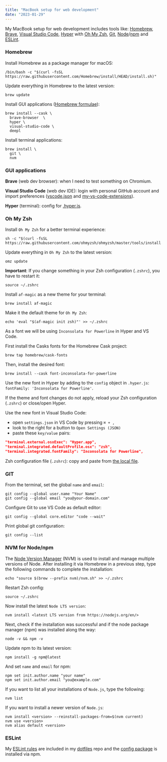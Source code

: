 ```yaml
---
title: "MacBook setup for web development"
date: "2023-01-29"
---
```


My MacBook setup for web development includes tools like: [Homebrew](https://brew.sh), [Brave](https://brave.com), [Visual Studio Code](https://code.visualstudio.com), [Hyper](https://hyper.is) with [Oh My Zsh](https://ohmyz.sh), [Git](https://git-scm.com), [Node](https://nodejs.org)/[npm](https://www.npmjs.com) and [ESLint](https://eslint.org).

### Homebrew

Install Homebrew as a package manager for macOS:

```shell
/bin/bash -c "$(curl -fsSL https://raw.githubusercontent.com/Homebrew/install/HEAD/install.sh)"
```

Update everything in Homebrew to the latest version:

```shell
brew update
```

Install GUI applications ([Homebrew formulae](https://formulae.brew.sh)):

```shell
brew install --cask \
  brave-browser  \
  hyper \
  visual-studio-code \
  deepl
```

Install terminal applications:

```shell
brew install \
  git \
  nvm
```

### GUI applications

**Brave** (web dev browser): when I need to test something on Chromium.

**Visual Studio Code** (web dev IDE): login with personal GitHub account and import preferences ([vscode.json](https://github.com/eneax/dotfiles/blob/main/vscode.json) and [my-vs-code-extensions](https://github.com/eneax/dotfiles/blob/main/my-vs-code-extensions.md)).

**Hyper** (terminal): config for [.hyper.js](https://github.com/eneax/dotfiles/blob/main/.hyper.js).

### Oh My Zsh

Install `Oh My Zsh` for a better terminal experience:

```shell
sh -c "$(curl -fsSL https://raw.githubusercontent.com/ohmyzsh/ohmyzsh/master/tools/install.sh)"
```

Update everything in `Oh My Zsh` to the latest version:

```shell
omz update
```

**Important**: If you change something in your Zsh configuration (`.zshrc`), you have to restart it:

```shell
source ~/.zshrc
```

Install `af-magic` as a new theme for your terminal:

```shell
brew install af-magic
```

Make it the default theme for `Oh My Zsh`:

```shell
echo 'eval "$(af-magic init zsh)"' >> ~/.zshrc
```

As a font we will be using `Inconsolata for Powerline` in Hyper and VS Code.

First install the Casks fonts for the Homebrew Cask project:

```shell
brew tap homebrew/cask-fonts
```

Then, install the desired font:

```shell
brew install --cask font-inconsolata-for-powerline
```

Use the new font in Hyper by adding to the `config` object in `.hyper.js`: `fontFamily: 'Inconsolata for Powerline'`.

If the theme and font changes do not apply, reload your Zsh configuration (`.zshrc`) or close/open Hyper.

Use the new font in Visual Studio Code:

- open `settings.json` in VS Code by pressing `⌘ + ,`
- look to the right for a button to `Open Settings (JSON)`
- paste these `key/value` pairs:

```json
"terminal.external.osxExec": "Hyper.app",
"terminal.integrated.defaultProfile.osx": "zsh",
"terminal.integrated.fontFamily": "Inconsolata for Powerline",
```

Zsh configuration file (`.zshrc`): copy and paste from [the local file](https://github.com/eneax/dotfiles/blob/main/.zshrc).

### GIT

From the terminal, set the global `name` and `email`:

```shell
git config --global user.name "Your Name"
git config --global email "you@your-domain.com"
```

Configure Git to use VS Code as default editor:

```shell
git config --global core.editor "code --wait"
```

Print global git configuration:

```shell
git config --list
```

### NVM for Node/npm

The [Node Version Manager](https://github.com/nvm-sh/nvm) (NVM) is used to install and manage multiple versions of Node. After installing it via Homebrew in a previous step, type the following commands to complete the installation:

```shell
echo "source $(brew --prefix nvm)/nvm.sh" >> ~/.zshrc
```

Restart Zsh config:

```shell
source ~/.zshrc
```

Now install the latest `Node LTS version`:

```shell
nvm install <latest LTS version from https://nodejs.org/en/>
```

Next, check if the installation was successful and if the node package manager (npm) was installed along the way:

```shell
node -v && npm -v
```

Update npm to its latest version:

```shell
npm install -g npm@latest
```

And set `name` and `email` for npm:

```shell
npm set init.author.name "your name"
npm set init.author.email "you@example.com"
```

If you want to list all your installations of `Node.js`, type the following:

```shell
nvm list
```

If you want to install a newer version of `Node.js`:

```shell
nvm install <version> --reinstall-packages-from=$(nvm current)
nvm use <version>
nvm alias default <version>
```

### ESLint

My [ESLint rules](https://github.com/eneax/dotfiles/blob/main/.eslintrc) are included in my [dotfiles](https://github.com/eneax/dotfiles) repo and the [config package](https://github.com/eneax/eslint-config-eneax) is installed via npm.
